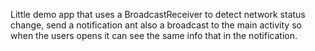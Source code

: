 Little demo app that uses a BroadcastReceiver to detect network status change, send a notification ant also a broadcast to the main activity so when the users opens it can see the same info that in the notification.